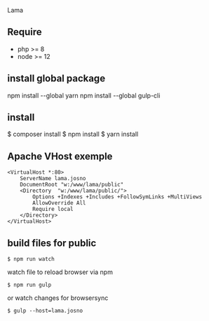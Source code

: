 Lama

## Require

-   php >= 8
-   node >= 12

## install global package

npm install --global yarn
npm install --global gulp-cli

## install

$ composer install
$ npm install
$ yarn install

## Apache VHost exemple

```
<VirtualHost *:80>
	ServerName lama.josno
	DocumentRoot "w:/www/lama/public"
	<Directory  "w:/www/lama/public/">
		Options +Indexes +Includes +FollowSymLinks +MultiViews
		AllowOverride All
		Require local
	</Directory>
</VirtualHost>
```

## build files for public

```
$ npm run watch
```

watch file to reload browser via npm

```
$ npm run gulp
```

or watch changes for browsersync

```
$ gulp --host=lama.josno
```
